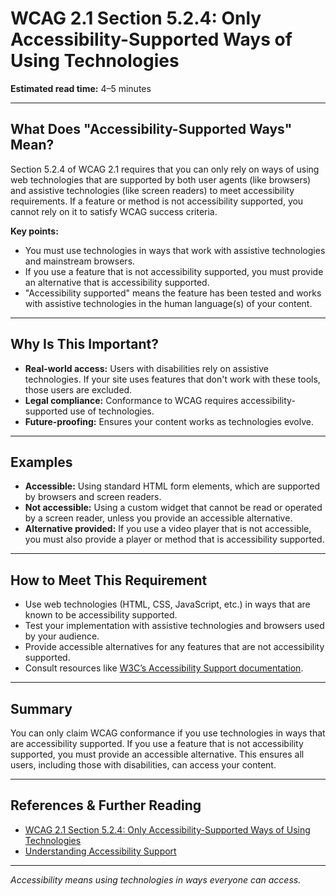 <!---
title: 5.2.4 - Only Accessibility-Supported Ways of Using Technologies
series: Making the Web Accessible for All
description: An in-depth explanation of WCAG 2.1 Section 5.2.4, which requires that only accessibility-supported ways of using technologies are relied upon to meet accessibility requirements.
keywords: wcag 5.2.4, accessibility-supported, web technologies, assistive technology, conformance, accessibility support
image: WCAG-Series-5.2.4.png
imageAlt: Blue text on yellow background saying, "Web Content Accessibility Guidelines (WCAG) 5.2.4 Explained, Only Accessibility-Supported Ways"
status: published
date: 2025-07-08
excerpt: This section explains the requirement that only accessibility-supported ways of using technologies can be relied upon to meet WCAG, and what to do if a feature is not accessibility supported.
previous: /wcag/WCAG-Guideline-5-2-3-Complete-Processes-Explained, Guideline 5.2.3 - Complete Processes
next: /wcag/WCAG-Guideline-5-2-5-Non-Interference-Explained, Guideline 5.2.5 - Non-Interference
--->

# **WCAG 2.1 Section 5.2.4: Only Accessibility-Supported Ways of Using Technologies**

**Estimated read time:** 4–5 minutes

---

## **What Does "Accessibility-Supported Ways" Mean?**

Section 5.2.4 of WCAG 2.1 requires that you can only rely on ways of using web technologies that are supported by both user agents (like browsers) and assistive technologies (like screen readers) to meet accessibility requirements. If a feature or method is not accessibility supported, you cannot rely on it to satisfy WCAG success criteria.

**Key points:**

- You must use technologies in ways that work with assistive technologies and mainstream browsers.
- If you use a feature that is not accessibility supported, you must provide an alternative that is accessibility supported.
- "Accessibility supported" means the feature has been tested and works with assistive technologies in the human language(s) of your content.

---

## **Why Is This Important?**

- **Real-world access:** Users with disabilities rely on assistive technologies. If your site uses features that don't work with these tools, those users are excluded.
- **Legal compliance:** Conformance to WCAG requires accessibility-supported use of technologies.
- **Future-proofing:** Ensures your content works as technologies evolve.

---

## **Examples**

- **Accessible:** Using standard HTML form elements, which are supported by browsers and screen readers.
- **Not accessible:** Using a custom widget that cannot be read or operated by a screen reader, unless you provide an accessible alternative.
- **Alternative provided:** If you use a video player that is not accessible, you must also provide a player or method that is accessibility supported.

---

## **How to Meet This Requirement**

- Use web technologies (HTML, CSS, JavaScript, etc.) in ways that are known to be accessibility supported.
- Test your implementation with assistive technologies and browsers used by your audience.
- Provide accessible alternatives for any features that are not accessibility supported.
- Consult resources like [W3C’s Accessibility Support documentation](https://www.w3.org/WAI/WCAG21/Understanding/conformance#accessibility-support).

---

## **Summary**

You can only claim WCAG conformance if you use technologies in ways that are accessibility supported. If you use a feature that is not accessibility supported, you must provide an accessible alternative. This ensures all users, including those with disabilities, can access your content.

---

## **References & Further Reading**

- [WCAG 2.1 Section 5.2.4: Only Accessibility-Supported Ways of Using Technologies](https://www.w3.org/TR/WCAG21/#cc4)
- [Understanding Accessibility Support](https://www.w3.org/WAI/WCAG21/Understanding/conformance#accessibility-support)

---

_Accessibility means using technologies in ways everyone can access._

